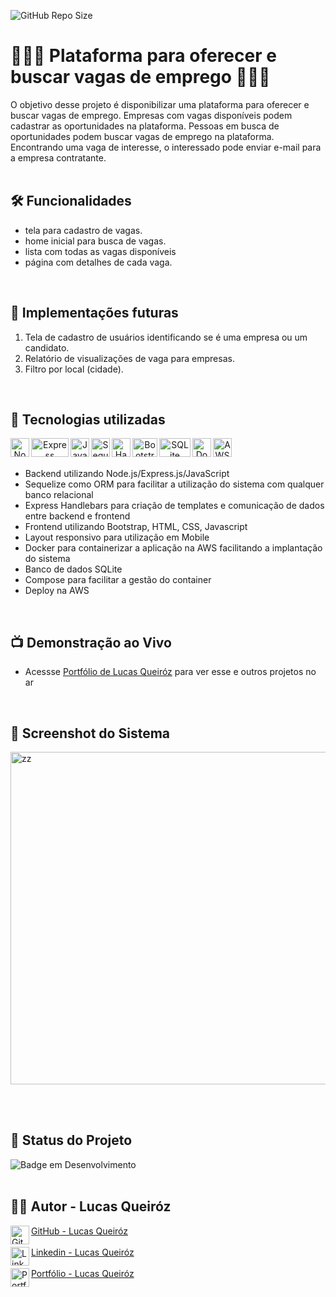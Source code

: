 ![GitHub Repo Size](https://img.shields.io/github/repo-size/lucas-qz/PortalVagasEmprego)

# 👨🏻‍💼 Plataforma para oferecer e buscar vagas de emprego 👨🏻‍💼
O objetivo desse projeto é disponibilizar uma plataforma para oferecer e buscar vagas de emprego.
Empresas com vagas disponíveis podem cadastrar as oportunidades na plataforma.
Pessoas em busca de oportunidades podem buscar vagas de emprego na plataforma.
Encontrando uma vaga de interesse, o interessado pode enviar e-mail para a empresa contratante.
<br/><br/>

## 🛠️ Funcionalidades
- tela para cadastro de vagas.
- home inicial para busca de vagas.
- lista com todas as vagas disponíveis
- página com detalhes de cada vaga.
<br/>

## 🔮 Implementações futuras
1. Tela de cadastro de usuários identificando se é uma empresa ou um candidato.
2. Relatório de visualizações de vaga para empresas.
3. Filtro por local (cidade).
<br/>

## 📡 Tecnologias utilizadas 
<div align="center"> 
<img align="left" alt="Node" height="30" width="30" src="https://hopetutors.com/wp-content/uploads/2017/03/nodejs-logo-1.png">
<img align="left" alt="Express" height="30" width="60" src="https://cdn.prod.website-files.com/6320125ace536b6ad148eca3/66502d746f57d299fe0e0c31_Image%201-Express.js.webp">
<img align="left" alt="JavaScript" height="30" width="30" src="https://upload.wikimedia.org/wikipedia/commons/6/6a/JavaScript-logo.png">
  
<img align="left" alt="Sequelize" height="30" width="30" src="https://brandslogos.com/wp-content/uploads/images/large/sequelize-logo.png">
<img align="left" alt="Handlebars" height="30" width="30" src="https://i0.wp.com/blog.fossasia.org/wp-content/uploads/2017/07/handlebars-js.png?fit=500%2C500&ssl=1">
<img align="left" alt="Bootstrap" height="30" width="40" src="https://upload.wikimedia.org/wikipedia/commons/thumb/b/b2/Bootstrap_logo.svg/1280px-Bootstrap_logo.svg.png">
<img align="left" alt="SQLite" height="30" width="50" src="https://cdn.iconscout.com/icon/free/png-256/free-sqlite-282687.png?f=webp">
<img align="left" alt="Docker" height="30" width="30" src="https://static-00.iconduck.com/assets.00/docker-icon-2048x2048-5mc7mvtn.png">    
<img align="left" alt="AWS" height="30" width="30" src="https://saidvandeklundert.net/img/aws_logo.png">    
</div>
<br/><br/>

- Backend utilizando Node.js/Express.js/JavaScript
- Sequelize como ORM para facilitar a utilização do sistema com qualquer banco relacional
- Express Handlebars para criação de templates e comunicação de dados entre backend e frontend
- Frontend utilizando Bootstrap, HTML, CSS, Javascript
- Layout responsivo para utilização em Mobile
- Docker para containerizar a aplicação na AWS facilitando a implantação do sistema
- Banco de dados SQLite
- Compose para facilitar a gestão do container
- Deploy na AWS
<br/>

## 📺 Demonstração ao Vivo
- Acessse [Portfólio de Lucas Queiróz](http://lucasqz.com.br) para ver esse e outros projetos no ar
<br/>

## 📸 Screenshot do Sistema
<img width="532" alt="zz" src="https://github.com/user-attachments/assets/d0bb68b2-4a32-4685-afad-b9179cb0bb61">

<br/><br/>

## 🔎 Status do Projeto
![Badge em Desenvolvimento](https://img.shields.io/badge/Status-Em%20Desenvolvimento-green)
<br/><br/>

## 👨🏼 Autor - Lucas Queiróz
<div align="left"> 
<a  href="https://github.com/lucas-qz" target="_blank"><img align="left" alt="GitHub" height="30" width="30" src="https://img.icons8.com/m_sharp/200/FFFFFF/github.png"> GitHub - Lucas Queiróz </a><br/><br/>
<a  href="https://www.linkedin.com/in/lucas-qz/" target="_blank"><img align="left" alt="Linkedin" height="30" width="30" src="https://upload.wikimedia.org/wikipedia/commons/c/ca/LinkedIn_logo_initials.png"> Linkedin - Lucas Queiróz </a><br/><br/>
<a  href="http://lucasqz.com.br" target="_blank"><img align="left" alt="Portfólio" height="30" width="30" src="https://cdn-icons-png.flaticon.com/512/5602/5602732.png"> Portfólio - Lucas Queiróz </a><br/><br/>
</div>
<br/><br/>
